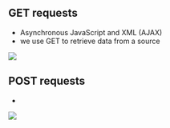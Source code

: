 ## GET requests
- Asynchronous JavaScript and XML (AJAX)
- we use GET to retrieve data from a source
<img src="https://s3.amazonaws.com/codecademy-content/courses/intermediate-javascript-requests/diagrams/XHR+GET+transparent.svg" class="fit-full francine-image">

## POST requests
- 

<img src="https://s3.amazonaws.com/codecademy-content/courses/intermediate-javascript-requests/diagrams/XHR+POST+transparent.svg" class="fit-full francine-image">